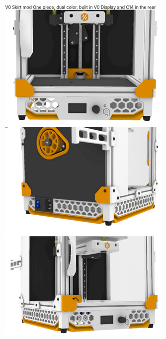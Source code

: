 V0 Skirt mod One piece, dual color, built in V0 Display and C14 in the rear
![Skirt 1](Skirt_1.jpg)
![Skirt 2](Skirt_2.jpg)
![Skirt 3](Skirt_3.jpg)
